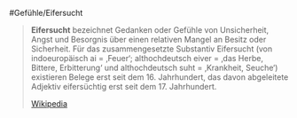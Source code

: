 #Gefühle/Eifersucht
> **Eifersucht** bezeichnet Gedanken oder Gefühle von Unsicherheit, Angst und Besorgnis über einen relativen Mangel an Besitz oder Sicherheit. Für das zusammengesetzte Substantiv Eifersucht (von indoeuropäisch ai = ‚Feuer‘; althochdeutsch eiver = ‚das Herbe, Bittere, Erbitterung‘ und althochdeutsch suht = ‚Krankheit, Seuche‘) existieren Belege erst seit dem 16. Jahrhundert, das davon abgeleitete Adjektiv eifersüchtig erst seit dem 17. Jahrhundert.
>
> [Wikipedia](https://de.wikipedia.org/wiki/Eifersucht)